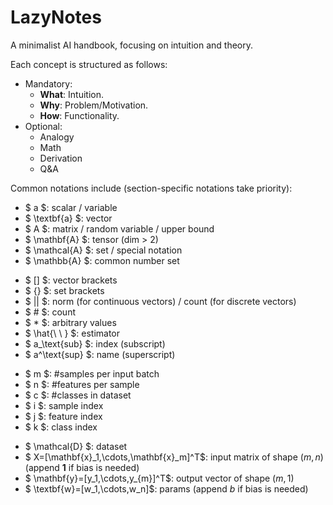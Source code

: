 # LazyNotes
A minimalist AI handbook, focusing on intuition and theory.

Each concept is structured as follows:
- Mandatory:
    - **What**: Intuition.
    - **Why**: Problem/Motivation.
    - **How**: Functionality.
- Optional:
    - Analogy
    - Math
    - Derivation
    - Q&A

Common notations include (section-specific notations take priority):
- $ a $: scalar / variable
- $ \textbf{a} $: vector
- $ A $: matrix / random variable / upper bound
- $ \mathbf{A} $: tensor (dim > 2)
- $ \mathcal{A} $: set / special notation
- $ \mathbb{A} $: common number set
<!--  -->
- $ [] $: vector brackets
- $ \{\} $: set brackets
- $ || $: norm  (for continuous vectors) / count (for discrete vectors)
- $ \# $: count
- $ * $: arbitrary values
- $ \hat{\ \ } $: estimator
- $ a_\text{sub} $: index (subscript)
- $ a^\text{sup} $: name (superscript)
<!--  -->
- $ m $: #samples per input batch
- $ n $: #features per sample
- $ c $: #classes in dataset
- $ i $: sample index
- $ j $: feature index
- $ k $: class index
<!--  -->
- $ \mathcal{D} $: dataset
- $ X=[\mathbf{x}_1,\cdots,\mathbf{x}_m]^T$: input matrix of shape $(m,n)$ (append $\textbf{1}$ if bias is needed)
- $ \mathbf{y}=[y_1,\cdots,y_{m}]^T$: output vector of shape $(m,1)$
- $ \textbf{w}=[w_1,\cdots,w_n]$: params (append $b$ if bias is needed)